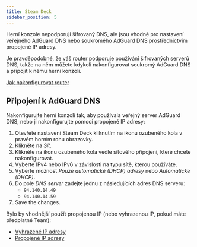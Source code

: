 ```yaml
---
title: Steam Deck
sidebar_position: 5
---
```


Herní konzole nepodporují šifrovaný DNS, ale jsou vhodné pro nastavení veřejného AdGuard DNS nebo soukromého AdGuard DNS prostřednictvím propojené IP adresy.

Je pravděpodobné, že váš router podporuje používání šifrovaných serverů DNS, takže na něm můžete kdykoli nakonfigurovat soukromý AdGuard DNS a připojit k němu herní konzoli.

[Jak nakonfigurovat router](/private-dns/connect-devices/routers/routers.md)

## Připojení k AdGuard DNS

Nakonfigurujte herní konzoli tak, aby používala veřejný server AdGuard DNS, nebo ji nakonfigurujte pomocí propojené IP adresy:

1. Otevřete nastavení Steam Deck kliknutím na ikonu ozubeného kola v pravém horním rohu obrazovky.
2. Klikněte na _Síť_.
3. Klikněte na ikonu ozubeného kola vedle síťového připojení, které chcete nakonfigurovat.
4. Vyberte IPv4 nebo IPv6 v závislosti na typu sítě, kterou používáte.
5. Vyberte možnost _Pouze automatické (DHCP) adresy_ nebo _Automatické (DHCP)_.
6. Do pole _DNS server_ zadejte jednu z následujících adres DNS serveru:
   - `94.140.14.49`
   - `94.140.14.59`
7. Save the changes.

Bylo by vhodnější použít propojenou IP (nebo vyhrazenou IP, pokud máte předplatné Team):

- [Vyhrazené IP adresy](/private-dns/connect-devices/other-options/dedicated-ip.md)
- [Propojené IP adresy](/private-dns/connect-devices/other-options/linked-ip.md)
